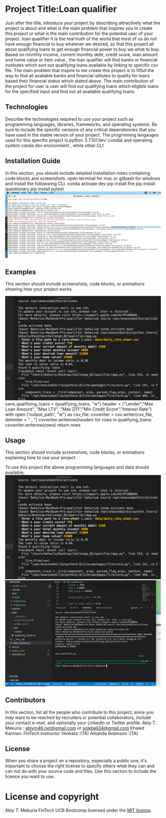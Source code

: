# Project Title:Loan qualifier

Just after the title, introduce your project by describing attractively what the project is about and what is the main problem that inspires you to create this project or what is the main contribution for the potential user of your project.
loan quailifier
It is the real truth of the world that most of us do not have enougn financial to buy whatever we desired, so that this project all about qualifying loans to get enough financial power to buy we what to buy. Based on monthly income, current monthly debt, credit score, loan amount and home value or item value , the loan qualifier will find banks or financial institutes which sort out qualifying loans available by linking to specific csv file. 
The main problem that inspire to me create this project is to filfull the way to find all available banks and financial istitutes to qualify for loans based their financial status which stated above.
The main contribution of the project for user is user will find out qualifying loans which eligible loans for the specified input and find out all available qualifying loans.



## Technologies

Describe the technologies required to use your project such as programming languages, libraries, frameworks, and operating systems. Be sure to include the specific versions of any critical dependencies that you have used in the stable version of your project.
The progrmming langauges used for this specific project is python 3.7.10('dev':conda) and operating system conda dev environment , while other CLI 



## Installation Guide

In this section, you should include detailed installation notes containing code blocks and screenshots.
open terminal for mac or gitbash for windows and install the followwing CLI.
conda activate dev
pip install fire
pip install questionary
pip install pytest
![image](images/image2.png)

## Examples

This section should include screenshots, code blocks, or animations showing how your project works.

![image](images/image1.png)
save_qualifying_loans = (qualifying_loans, "w")
    header = ("Lender","Max Loan Amount", "Max LTV", "Max DTI","Min Credit Score","Interest Rate")
    with open ('output_path', "w") as csv_file:
          csvwriter = csv.writer(csv_file, delimiter = " , ")
          csvwriter.writerow(header)
          for rows in qualifying_loans:
            csvwriter.writerow(rows)
            return rows

## Usage

This section should include screenshots, code blocks, or animations explaining how to use your project.

To use this project the above programming languages and data  should available;
![image](images/image1.png)
![image](images/image3.png)


## Contributors

In this section, list all the people who contribute to this project; since you may want to be reached by recruiters or potential collaborators, include your contact e-mail, and optionally your LinkedIn or Twitter profile.
Abiy T. Mekuria : abiym46.net@gmail.com or solebeli24@gmail.com
Khaled Karman: FinTech instructor
Venkata  :(TA)
Amanda Robinson :(TA)


## License

When you share a project on a repository, especially a public one, it's important to choose the right license to specify others what they can and can not do with your source code and files. Use this section to include the licence you want to use.
# License and copyright

Abiy T. Mekuria FinTech UCB Bootcomp
licensed under the [MIT license](license/License).